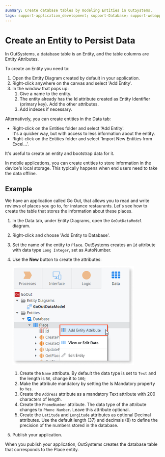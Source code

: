 ```yaml
---
summary: Create database tables by modeling Entities in OutSystems.
tags: support-application_development; support-Database; support-webapps
---
```


# Create an Entity to Persist Data
  
In OutSystems, a database table is an Entity, and the table columns are Entity Attributes.

To create an Entity you need to:

1. Open the Entity Diagram created by default in your application.
1. Right-click anywhere on the canvas and select 'Add Entity'.
1. In the window that pops up:
    1. Give a name to the entity.
    1. The entity already has the Id attribute created as Entity Identifier (primary key). Add the other attributes.
    1. Add indexes if necessary.

Alternatively, you can create entities in the Data tab:

* Right-click on the Entities folder and select 'Add Entity'.  
It's a quicker way, but with access to less information about the entity.
* Right-click on the Entities folder and select 'Import New Entities from Excel...'.

It's useful to create an entity and bootstrap data for it.

In mobile applications, you can create entities to store information in the device's local storage. This typically happens when end users need to take the data offline.


## Example

We have an application called Go Out, that allows you to read and write reviews of places you go to, for instance restaurants. Let's see how to create the table that stores the information about these places.

1. In the Data tab, under Entity Diagrams, open the `GoOutDataModel` diagram.

2. Right-click and choose 'Add Entity to Database'.

3. Set the name of the entity to `Place`. OutSystems creates an `Id` attribute with data type `Long Integer`, set as AutoNumber.

4. Use the **New** button to create the attributes:

    ![](images/entity-editor.png)

    1. Create the `Name` attribute. By default the data type is set to `Text` and the length is `50`, change it to `100`;
    1. Make the attribute mandatory by setting the Is Mandatory property to `Yes`.
    1. Create the `Address` attribute as a mandatory Text attribute with 200 characters of length.
    1. Create the `PhoneNumber` attribute. The data type of the attribute changes to `Phone Number`. Leave this attribute optional. 
    1. Create the `Latitude` and `Longitude` attributes as optional Decimal attributes. Use the default length (37) and decimals (8) to define the precision of the numbers stored in the database.

5. Publish your application.

When you publish your application, OutSystems creates the database table that corresponds to the Place entity.
